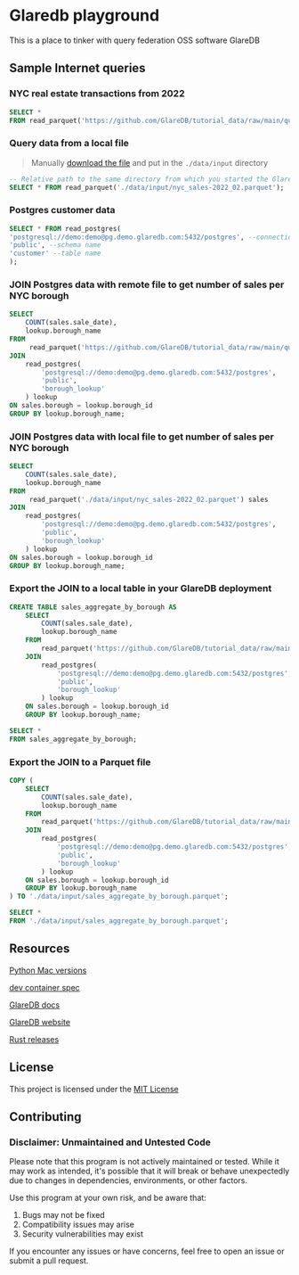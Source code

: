 # Glaredb playground

This is a place to tinker with query federation OSS software GlareDB

## Sample Internet queries

### NYC real estate transactions from 2022

```sql
SELECT *
FROM read_parquet('https://github.com/GlareDB/tutorial_data/raw/main/quickstart_data/nyc_sales-2022_01.parquet');
```

### Query data from a local file

> Manually [download the file](https://github.com/GlareDB/tutorial_data/raw/main/quickstart_data/nyc_sales-2022_02.parquet) and put in the `./data/input` directory

```sql
-- Relative path to the same directory from which you started the GlareDB CLI
SELECT * FROM read_parquet('./data/input/nyc_sales-2022_02.parquet');
```

### Postgres customer data

```sql
SELECT * FROM read_postgres(
'postgresql://demo:demo@pg.demo.glaredb.com:5432/postgres', --connection
'public', --schema name
'customer' --table name
);
```

### JOIN Postgres data with remote file to get number of sales per NYC borough

```sql
SELECT
    COUNT(sales.sale_date),
    lookup.borough_name
FROM
     read_parquet('https://github.com/GlareDB/tutorial_data/raw/main/quickstart_data/nyc_sales-2022_01.parquet') sales
JOIN
    read_postgres(
        'postgresql://demo:demo@pg.demo.glaredb.com:5432/postgres',
        'public',
        'borough_lookup'
    ) lookup
ON sales.borough = lookup.borough_id
GROUP BY lookup.borough_name;
```

### JOIN Postgres data with local file to get number of sales per NYC borough

```sql
SELECT
    COUNT(sales.sale_date),
    lookup.borough_name
FROM
     read_parquet('./data/input/nyc_sales-2022_02.parquet') sales
JOIN
    read_postgres(
        'postgresql://demo:demo@pg.demo.glaredb.com:5432/postgres',
        'public',
        'borough_lookup'
    ) lookup
ON sales.borough = lookup.borough_id
GROUP BY lookup.borough_name;
```

### Export the JOIN to a local table in your GlareDB deployment

```sql
CREATE TABLE sales_aggregate_by_borough AS
    SELECT
        COUNT(sales.sale_date),
        lookup.borough_name
    FROM
        read_parquet('https://github.com/GlareDB/tutorial_data/raw/main/quickstart_data/nyc_sales-2022_01.parquet') sales
    JOIN
        read_postgres(
            'postgresql://demo:demo@pg.demo.glaredb.com:5432/postgres',
            'public',
            'borough_lookup'
        ) lookup
    ON sales.borough = lookup.borough_id
    GROUP BY lookup.borough_name;

SELECT *
FROM sales_aggregate_by_borough;
```

### Export the JOIN to a Parquet file

```sql
COPY (
    SELECT
        COUNT(sales.sale_date),
        lookup.borough_name
    FROM
        read_parquet('https://github.com/GlareDB/tutorial_data/raw/main/quickstart_data/nyc_sales-2022_01.parquet') sales
    JOIN
        read_postgres(
            'postgresql://demo:demo@pg.demo.glaredb.com:5432/postgres',
            'public',
            'borough_lookup'
        ) lookup
    ON sales.borough = lookup.borough_id
    GROUP BY lookup.borough_name
) TO './data/input/sales_aggregate_by_borough.parquet';

SELECT *
FROM './data/input/sales_aggregate_by_borough.parquet';
```


## Resources

[Python Mac versions](https://www.python.org/downloads/macos/)

[dev container spec](https://containers.dev/implementors/json_reference/)

[GlareDB docs](https://docs.glaredb.com/)

[GlareDB website](https://glaredb.com/)

[Rust releases](https://doc.rust-lang.org/beta/releases.html)

## License

This project is licensed under the [MIT License](LICENSE)

## Contributing

### Disclaimer: Unmaintained and Untested Code

Please note that this program is not actively maintained or tested. While it may work as intended, it's possible that it will break or behave unexpectedly due to changes in dependencies, environments, or other factors.

Use this program at your own risk, and be aware that:
1. Bugs may not be fixed
1. Compatibility issues may arise
1. Security vulnerabilities may exist

If you encounter any issues or have concerns, feel free to open an issue or submit a pull request.